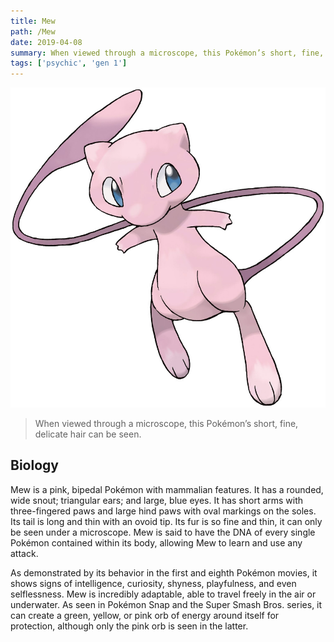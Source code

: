 ```yaml
---
title: Mew
path: /Mew
date: 2019-04-08
summary: When viewed through a microscope, this Pokémon’s short, fine, delicate hair can be seen.
tags: ['psychic', 'gen 1']
---
```


![background](./images/mew.jpg)

> When viewed through a microscope, this Pokémon’s short, fine, delicate hair can be seen.

## Biology

Mew is a pink, bipedal Pokémon with mammalian features. It has a rounded, wide snout; triangular ears; and large, blue eyes. It has short arms with three-fingered paws and large hind paws with oval markings on the soles. Its tail is long and thin with an ovoid tip. Its fur is so fine and thin, it can only be seen under a microscope. Mew is said to have the DNA of every single Pokémon contained within its body, allowing Mew to learn and use any attack.

As demonstrated by its behavior in the first and eighth Pokémon movies, it shows signs of intelligence, curiosity, shyness, playfulness, and even selflessness. Mew is incredibly adaptable, able to travel freely in the air or underwater. As seen in Pokémon Snap and the Super Smash Bros. series, it can create a green, yellow, or pink orb of energy around itself for protection, although only the pink orb is seen in the latter.